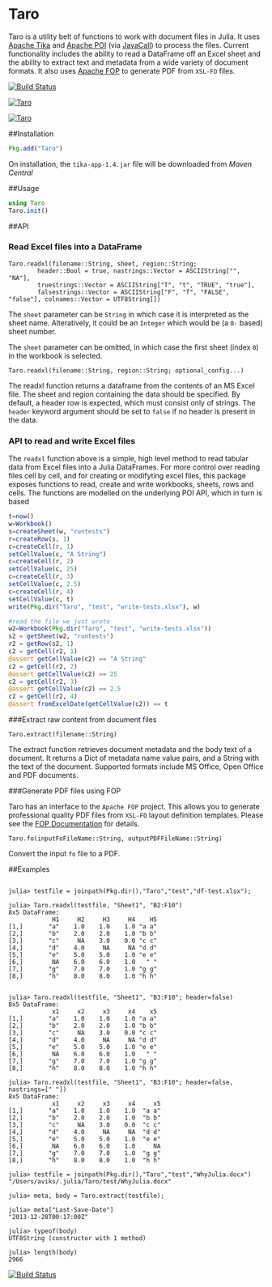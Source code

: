# Taro

Taro is a utility belt of functions to work with document files in Julia. It uses [Apache Tika](http://tika.apache.org/) and [Apache POI](http://poi.apache.org) (via [JavaCall](http://aviks.github.io/JavaCall.jl/)) to process the files. Current functionality includes the ability to read a DataFrame off an Excel sheet and the ability to extract text and metadata from a wide variety of document formats. It also uses [Apache FOP](https://xmlgraphics.apache.org/fop/) to generate PDF from `XSL-FO` files.

[![Build Status](https://travis-ci.org/aviks/JavaCall.jl.png)](https://travis-ci.org/aviks/Taro.jl)

[![Taro](http://pkg.julialang.org/badges/Taro_0.3.svg)](http://pkg.julialang.org/?pkg=Taro&ver=release)

[![Taro](http://pkg.julialang.org/badges/Taro_0.4.svg)](http://pkg.julialang.org/?pkg=Taro&ver=nightly)



##Installation

```julia
Pkg.add("Taro")
```

On installation, the `tika-app-1.4.jar` file will be downloaded from *Maven Central*

##Usage

```julia
using Taro
Taro.init()
```

##API

### Read Excel files into a DataFrame
```
Taro.readxl(filename::String, sheet, region::String;
        header::Bool = true, nastrings::Vector = ASCIIString["", "NA"],
        truestrings::Vector = ASCIIString["T", "t", "TRUE", "true"],
        falsestrings::Vector = ASCIIString["F", "f", "FALSE", "false"], colnames::Vector = UTF8String[])
```
The `sheet` parameter can be `String` in which case it is interpreted as the sheet name. Alteratively, it could be an `Integer` which would be (a `0-` based) sheet number.

The `sheet` parameter can be omitted, in which case the first sheet (index `0`) in the workbook is selected.
```
Taro.readxl(filename::String, region::String; optional_config...)
```

The readxl function returns a dataframe from the contents of an MS Excel file. The sheet and region containing the data should be specified. By default, a header row is expected, which must consist only of strings. The `header` keyword argument should be set to `false` if no header is present in the data.

### API to read and write Excel files

The `readxl` function above is a simple, high level method to read tabular data from Excel files into
a Julia DataFrames. For more control over reading files cell by cell, and for creating or modifyting  excel files,  this package exposes functions to read, create and write workbooks, sheets, rows and cells.
The functions are modelled on the underlying POI API, which in turn is based

```julia
t=now()
w=Workbook()
s=createSheet(w, "runtests")
r=createRow(s, 1)
c=createCell(r, 1)
setCellValue(c, "A String")
c=createCell(r, 2)
setCellValue(c, 25)
c=createCell(r, 3)
setCellValue(c, 2.5)
c=createCell(r, 4)
setCellValue(c, t)
write(Pkg.dir("Taro", "test", "write-tests.xlsx"), w)

#read the file we just wrote
w2=Workbook(Pkg.dir("Taro", "test", "write-tests.xlsx"))
s2 = getSheet(w2, "runtests")
r2 = getRow(s2, 1)
c2 = getCell(r2, 1)
@assert getCellValue(c2) == "A String"
c2 = getCell(r2, 2)
@assert getCellValue(c2) == 25
c2 = getCell(r2, 3)
@assert getCellValue(c2) == 2.5
c2 = getCell(r2, 4)
@assert fromExcelDate(getCellValue(c2)) == t
```

###Extract raw content from document files

`Taro.extract(filename::String)`

The extract function retrieves document metadata and the body text of a document. It returns a Dict of metadata name value pairs, and a String with the text of the document. Supported formats include MS Office, Open Office and PDF documents.

###Generate PDF files using FOP

Taro has an interface to the `Apache FOP` project. This allows you to generate professional quality PDF files from `XSL-FO` layout definition templates.
Please see the [FOP Documentation](https://xmlgraphics.apache.org/fop/) for details.

`Taro.fo(inputFoFileName::String, outputPDFFileName::String)`

Convert the input `fo` file to a PDF.


##Examples

```jlcon

julia> testfile = joinpath(Pkg.dir(),"Taro","test","df-test.xlsx");

julia> Taro.readxl(testfile, "Sheet1", "B2:F10")
8x5 DataFrame:
            H1     H2     H3     H4    H5
[1,]       "a"    1.0    1.0    1.0 "a a"
[2,]       "b"    2.0    2.0    1.0 "b b"
[3,]       "c"     NA    3.0    0.0 "c c"
[4,]       "d"    4.0     NA     NA "d d"
[5,]       "e"    5.0    5.0    1.0 "e e"
[6,]        NA    6.0    6.0    1.0   " "
[7,]       "g"    7.0    7.0    1.0 "g g"
[8,]       "h"    8.0    8.0    1.0 "h h"


julia> Taro.readxl(testfile, "Sheet1", "B3:F10"; header=false)
8x5 DataFrame:
            x1     x2     x3     x4    x5
[1,]       "a"    1.0    1.0    1.0 "a a"
[2,]       "b"    2.0    2.0    1.0 "b b"
[3,]       "c"     NA    3.0    0.0 "c c"
[4,]       "d"    4.0     NA     NA "d d"
[5,]       "e"    5.0    5.0    1.0 "e e"
[6,]        NA    6.0    6.0    1.0   " "
[7,]       "g"    7.0    7.0    1.0 "g g"
[8,]       "h"    8.0    8.0    1.0 "h h"

julia> Taro.readxl(testfile, "Sheet1", "B3:F10"; header=false, nastrings=[" "])
8x5 DataFrame:
            x1     x2     x3     x4     x5
[1,]       "a"    1.0    1.0    1.0  "a a"
[2,]       "b"    2.0    2.0    1.0  "b b"
[3,]       "c"     NA    3.0    0.0  "c c"
[4,]       "d"    4.0     NA     NA  "d d"
[5,]       "e"    5.0    5.0    1.0  "e e"
[6,]        NA    6.0    6.0    1.0     NA
[7,]       "g"    7.0    7.0    1.0  "g g"
[8,]       "h"    8.0    8.0    1.0  "h h"

```

```jlcon
julia> testfile = joinpath(Pkg.dir(),"Taro","test","WhyJulia.docx")
"/Users/aviks/.julia/Taro/test/WhyJulia.docx"

julia> meta, body = Taro.extract(testfile);

julia> meta["Last-Save-Date"]
"2013-12-28T00:17:00Z"

julia> typeof(body)
UTF8String (constructor with 1 method)

julia> length(body)
2966
```


[![Build Status](https://travis-ci.org/aviks/Taro.jl.png)](https://travis-ci.org/aviks/Taro.jl)
